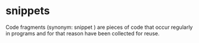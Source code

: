 # snippets
Code fragments (synonym: snippet ) are pieces of code that occur regularly in programs and for that reason have been collected for reuse. 
